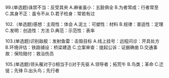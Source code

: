 


99.(单选题)诛禁不当：反受其央
A.麻雀虽小：五脏俱全
B.为者常成：行者常至
C.其身不正：虽令不从
D.君子检身：常若有过

102.（单选题)感想：主观性：体会
A.泥土：可塑性：材料
B.规律：普适性：定理
C.发明：创造性：方法
D.典范：示范性：表率

103.(单选题)识别敌舰：发射鱼雷：击毁目标
A.线上挂号：远程问诊：开具处方
B.环境评估：铁路铺设：桥梁建造
C.立案审查：提起公诉：证据确凿
D.交通事故：保险赔付：救治伤员

105.(单选题)领头雁对于()相当于()对于先驱
A.领导者；拓荒牛
B.鸟类；革命
C.迁徙；先锋
D.出头鸟；先行者